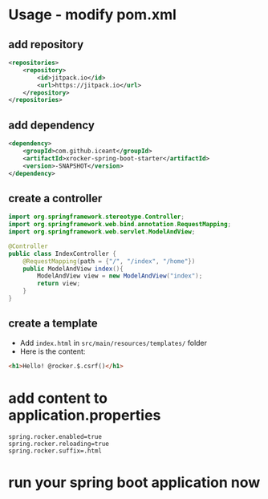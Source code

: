 # Usage - modify pom.xml
## add repository
```xml
<repositories>
    <repository>
        <id>jitpack.io</id>
        <url>https://jitpack.io</url>
    </repository>
</repositories>
```

## add dependency
```xml
<dependency>
    <groupId>com.github.iceant</groupId>
    <artifactId>xrocker-spring-boot-starter</artifactId>
    <version>-SNAPSHOT</version>
</dependency>
```

## create a controller
```java
import org.springframework.stereotype.Controller;
import org.springframework.web.bind.annotation.RequestMapping;
import org.springframework.web.servlet.ModelAndView;

@Controller
public class IndexController {
    @RequestMapping(path = {"/", "/index", "/home"})
    public ModelAndView index(){
        ModelAndView view = new ModelAndView("index");
        return view;
    }
}

```

## create a template
- Add `index.html` in `src/main/resources/templates/` folder
- Here is the content:
```html
<h1>Hello! @rocker.$.csrf()</h1>
```

# add content to application.properties
```properties
spring.rocker.enabled=true
spring.rocker.reloading=true
spring.rocker.suffix=.html
```

# run your spring boot application now